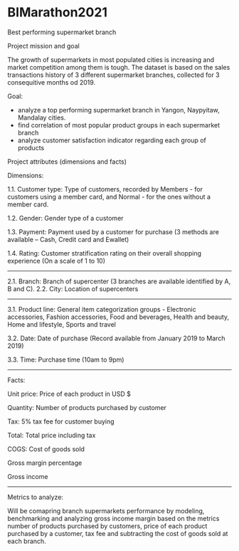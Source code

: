 # BIMarathon2021

Best performing supermarket branch

Project mission and goal

The growth of supermarkets in most populated cities is increasing and market competition among them is tough. The dataset is based on the sales transactions history of 3 different supermarket branches, collected for 3 consequitive months od 2019. 

Goal:

- analyze a top performing supermarket branch in Yangon, Naypyitaw, Mandalay cities. 
- find correlation of most popular product groups in each supermarket branch
- analyze customer satisfaction indicator regarding each group of products

Project attributes (dimensions and facts)

Dimensions: 

1.1.	Customer type: Type of customers, recorded by Members - for customers using a member card, and Normal - for the ones without a member card.

1.2.	Gender: Gender type of a customer

1.3.	Payment: Payment used by a customer for purchase (3 methods are available – Cash, Credit card and Ewallet)

1.4.	Rating: Customer stratification rating on their overall shopping experience (On a scale of 1 to 10)


****************************************************************************************

2.1. Branch: Branch of supercenter (3 branches are available identified by A, B and C).
2.2. City: Location of supercenters

***************************************************************************************

3.1.  Product line: General item categorization groups - Electronic accessories, Fashion accessories, Food and beverages, Health and beauty, Home and lifestyle, Sports and travel

3.2. Date: Date of purchase (Record available from January 2019 to March 2019)

3.3. Time: Purchase time (10am to 9pm)

********************************************************************************

Facts: 

Unit price: Price of each product in USD $

Quantity: Number of products purchased by customer

Tax: 5% tax fee for customer buying

Total: Total price including tax

COGS: Cost of goods sold

Gross margin percentage

Gross income

************************************************************************************
Metrics to analyze:

Will be comapring branch supermarkets performance by modeling, benchmarking and analyzing gross income margin based on the metrics number of products purchased by customers, price of each product purchased by a customer, tax fee and subtracting the cost of goods sold at each branch.
